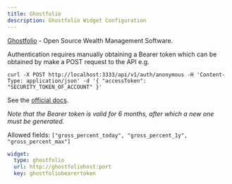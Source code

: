 ```yaml
---
title: Ghostfolio
description: Ghostfolio Widget Configuration
---
```


[Ghostfolio](https://github.com/ghostfolio/ghostfolio) - Open Source Wealth Management Software.

Authentication requires manually obtaining a Bearer token which can be obtained by make a POST request to the API e.g.

```
curl -X POST http://localhost:3333/api/v1/auth/anonymous -H 'Content-Type: application/json' -d '{ "accessToken": "SECURITY_TOKEN_OF_ACCOUNT" }'
```

See the [official docs](https://github.com/ghostfolio/ghostfolio#authorization-bearer-token).

_Note that the Bearer token is valid for 6 months, after which a new one must be generated._

Allowed fields: `["gross_percent_today", "gross_percent_1y", "gross_percent_max"]`

```yaml
widget:
  type: ghostfolio
  url: http://ghostfoliohost:port
  key: ghostfoliobearertoken
```

